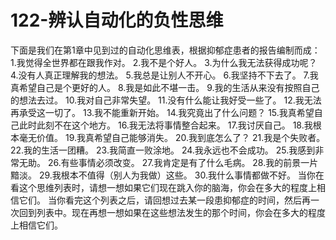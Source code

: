 # 122-辨认自动化的负性思维
下面是我们在第1章中见到过的自动化思维表，根据抑郁症患者的报告编制而成：
1.我觉得全世界都在跟我作对。
2.我不是个好人。
3.为什么我无法获得成功呢？
4.没有人真正理解我的想法。
5.我总是让别人不开心。
6.我坚持不下去了。
7.我真希望自己是个更好的人。
8.我是如此不堪一击。
9.我的生活从来没有按照自己的想法去过。
10.我对自己非常失望。
11.没有什么能让我好受一些了。
12.我无法再承受这一切了。
13.我不能重新开始。
14.我究竟出了什么问题？
15.我真希望自己此时此刻不在这个地方。
16.我无法将事情整合起来。
17.我讨厌自己。
18.我根本毫无价值。
19.我真希望自己能够消失。
20.我到底怎么了？
21.我是个失败者。
22.我的生活一团糟。
23.我简直一败涂地。
24.我永远也不会成功。
25.我感到非常无助。
26.有些事情必须改变。
27.我肯定是有了什么毛病。
28.我的前景一片黯淡。
29.我根本不值得（别人为我做）这些。
30.我什么事情都做不好。
当你在看这个思维列表时，请想一想如果它们现在跳入你的脑海，你会在多大的程度上相信它们。
当你看完这个列表之后，请回想过去某一段患抑郁症的时间，然后再一次回到列表中。现在再想一想如果在这些想法发生的那个时间，你会在多大的程度上相信它们。